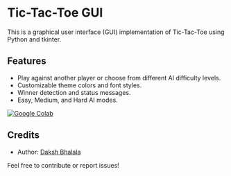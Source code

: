 # Tic-Tac-Toe GUI

This is a graphical user interface (GUI) implementation of Tic-Tac-Toe using Python and tkinter.

## Features
- Play against another player or choose from different AI difficulty levels.
- Customizable theme colors and font styles.
- Winner detection and status messages.
- Easy, Medium, and Hard AI modes.

<a href="[https://www.instagram.com/bhalaladaksh](https://colab.research.google.com/drive/1nZRLFswVqkD5q4KVwvzGtmAIPM7bmLgh?usp=sharing)">
  <img src="[https://img.shields.io/badge/Instagram-Follow-E4405F?style=for-the-badge&logo=instagram](https://img.shields.io/badge/Google%20Colab-Open-orange?logo=google-colab)" alt="Google Colab">
</a>

## Credits
- Author: [Daksh Bhalala](https://github.com/DakshBhalala)

Feel free to contribute or report issues!
